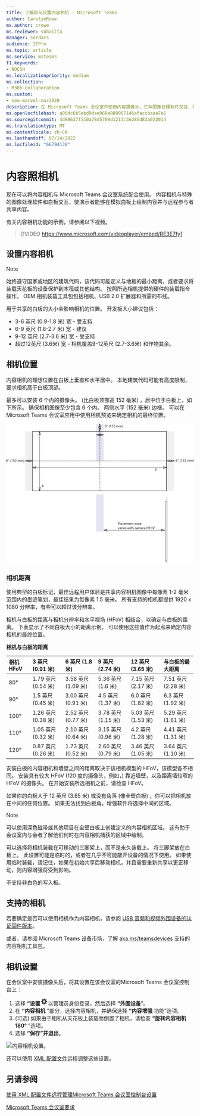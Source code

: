 ```yaml
---
title: 了解如何设置内容相机 - Microsoft Teams
author: CarolynRowe
ms.author: crowe
ms.reviewer: sohailta
manager: serdars
audience: ITPro
ms.topic: article
ms.service: msteams
f1.keywords:
- NOCSH
ms.localizationpriority: medium
ms.collection:
- M365-collaboration
ms.custom:
- seo-marvel-mar2020
description: 在 Microsoft Teams 会议室中使用内容摄像头，它与图像处理软件交互，使演示者能够在模拟白板上绘制。
ms.openlocfilehash: a06dc6b5ebd9dae969a888067146afaccbaaa7e6
ms.sourcegitcommit: 4d88637f510a78d5709d1213c3e285d83a022014
ms.translationtype: MT
ms.contentlocale: zh-CN
ms.lasthandoff: 07/14/2022
ms.locfileid: "66794130"
---
```

# <a name="content-cameras"></a>内容照相机

现在可以将内容相机与 Microsoft Teams 会议室系统配合使用。 内容相机与特殊的图像处理软件和白板交互，使演示者能够在模拟白板上绘制内容并与远程参与者共享内容。

有关内容相机功能的示例，请参阅以下视频。

> [!VIDEO https://www.microsoft.com/videoplayer/embed/RE3E7fy]

## <a name="set-up-a-content-camera"></a>设置内容相机

> [!NOTE]
> 始终遵守国家或地区的建筑代码，该代码可能定义与地板的最小距离，或者要求将装载天花板的设备保护到木筏或其他结构。 按照所选相机提供的硬件的装载指令操作。 OEM 相机装载工具包包括相机、USB 2.0 扩展器和所需的布线。

用于共享的白板的大小会影响相机的位置。 开发板大小建议包括：

- 3-6 英尺 (0.9-1.8 米) 宽 - 受支持
- 6-9 英尺 (1.8-2.7 米) 宽 - 建议
- 9-12 英尺 (2.7-3.6 米) 宽 - 受支持
- 超过12英尺 (3.6米) 宽 - 相机覆盖9-12英尺 (2.7-3.6米) 和作物其余。

## <a name="camera-location"></a>相机位置

内容相机的理想位置在白板上垂直和水平居中。 本地建筑代码可能有高度限制，要求相机高于白板顶部。

最多可以安装 6 个内的摄像头。  (比白板顶部高 152 毫米) ，居中位于白板上，如下所示。 确保相机图像至少包含 6 个内。 两侧水平 (152 毫米) 边框。 可以在Microsoft Teams 会议室应用中使用相机预览来确定相机的最终位置。

![内容相机放置图。](../media/Magic-whiteboard.png)

### <a name="camera-distances"></a>相机距离

使用典型的白板标记，最佳远程用户体验是共享内容相机图像中每像素 1-2 毫米范围内的墨迹笔划，最佳结果为每像素 1.5 毫米。 所有支持的相机都提供 1920 x 1080 分辨率，有些可以超过该分辨率。

相机与白板的距离与相机分辨率和水平视场 (HFoV) 相结合，以确定与白板的距离。 下表显示了不同白板大小的距离示例。 可以使用这些值作为起点来确定内容相机的最终位置。

**相机与白板的距离**

| 相机 HFoV |3 英尺 (0.91 米)      | 6 英尺 (1.8 米)     | 9 英尺 (2.74 米)         |12 英尺 (3.65 米)          | 与白板的最大距离  |
|:---         |:---               |:---                |:---                 |:---             | :--- |
| 80°         | 1.79 英尺 (0.54 米)  | 3.58 英尺 (1.09 米)   | 5.36 英尺 (1.6 米)     |7.15 英尺 (2.17 米)  |7.51 英尺 (2.28 米)  |
| 90°         | 1.5 英尺 (0.45 米)  | 3.00 英尺 (0.91 米)    | 4.5 英尺 (1.37 米)     |6.0 英尺 (1.82 米)     |6.3 英尺 (1.92 米)  |
| 100°        | 1.26 英尺 (0.38 米) | 2.52 英尺 (0.77 米)    | 3.78 英尺 (1.15 米)    |5.03 英尺 (1.53 米)    |5.29 英尺 (1.61 米)  |
| 110°        | 1.05 英尺 (0.32 米) | 2.10 英尺 (0.64 米)    | 3.15 英尺 (0.96 米)    |4.2 英尺 (1.28 米)     |4.41 英尺 (1.31 米)  |
| 120°        | 0.87 英尺 (0.26 米) | 1.73 英尺 (0.52 米)    | 2.60 英尺 (0.79 米)    |3.46 英尺 (1.05 米)    |3.64 英尺 (1.10 米)  |
             

安装白板的内容相机和墙壁之间的距离取决于该相机模型的 HFoV，该模型各不相同。 安装具有较大 HFoV (120 度的摄像头，例如，) 靠近墙壁，以及距离墙较窄的 HFoV 的摄像头。 在开始安装所选相机之前，请检查 HFoV。

如果你的白板大于 12 英尺 (3.65 米) 或没有角落 (像全壁白板) ，你可以把相机放在中间的任何位置。 如果无法找到白板角，增强软件将选择中间的区域。

> [!NOTE]
> 可以使用深色磁带或其他项目在全壁白板上创建定义的内容相机区域。 这有助于会议室内与会者了解他们何时在内容相机捕获的区域中绘制。
>
> 可以选择将相机装载在可移动的三脚架上，而不是永久装载上。 将三脚架放在白板上。 此设置可能是临时的，或者在几乎不可能敲开设备的情况下使用。 如果使用临时装载，请记住，如果在初始共享后移动相机，并且需要重新共享以更正移动，则内容增强将受到影响。
>
> 不支持非白色的写入板。

## <a name="supported-cameras"></a>支持的相机

若要确定是否可以使用相机作为内容相机，请参阅 [USB 音频和视频外围设备的认证固件版本](requirements.md#certified-firmware-versions-for-usb-audio-and-video-peripherals)。

或者，请参阅 Microsoft Teams 设备市场，了解 [aka.ms/teamsdevices](https://aka.ms/teamsdevices) 支持的内容相机工具包。

## <a name="camera-settings"></a>相机设置

在会议室中安装摄像头后，将其设置在该会议室的Microsoft Teams 会议室控制台上：

1. 选择 **“设置**![”图标，](../media/70f1b43f-16d6-4172-9139-71d845c4ed5c.png)以管理员身份登录，然后选择 **“外围设备**”。
2. 在 **“内容相机** ”部分，选择内容相机，并确保选择 **“内容增强** 功能”选项。
3.  (可选) 如果由于相机从天花板上装载而倒置了相机，请检查 **“旋转内容相机 180°** ”选项。
4. 选择 **“保存”并退出**。

![内容相机设置。](../media/content-camera1.png)

还可以使用 [XML 配置文件](xml-config-file.md)远程调整这些设置。

## <a name="see-also"></a>另请参阅

[使用 XML 配置文件远程管理Microsoft Teams 会议室控制台设置](xml-config-file.md)

[Microsoft Teams 会议室要求](requirements.md)


